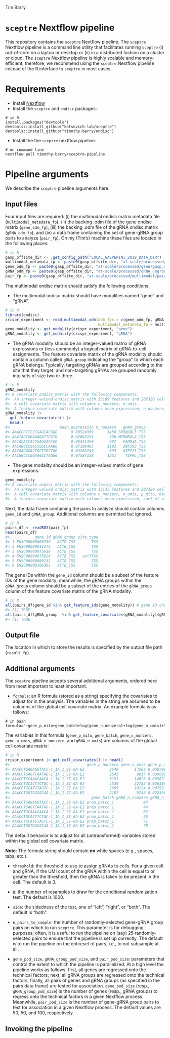 
Tim Barry

<!-- README.md is generated from README.Rmd. Please edit that file -->

# `sceptre` Nextflow pipeline

This repository contains the `sceptre` Nextflow pipeline. The `sceptre`
Nextflow pipeline is a command line utility that facilitates running
`sceptre` (i) out-of-core on a laptop or desktop or (ii) in a
distributed fashion on a cluster or cloud. The `sceptre` Nextflow
pipeline is highly scalable and memory-efficient; therefore, we
recommend using the `sceptre` Nextflow pipeline instead of the R
interface to `sceptre` in most cases.

# Requirements

-   Install [Nextflow](https://www.nextflow.io/)
-   Install the `sceptre` and `ondisc` packages:

<!-- -->

    # in R
    install.packages("devtools")
    devtools::install_github("katsevich-lab/sceptre")
    devtools::install_github("timothy-barry/ondisc")

-   Install the the `sceptre` nextflow pipeline.

<!-- -->

    # on command line 
    nextflow pull timothy-barry/sceptre-pipeline

# Pipeline arguments

We describe the `sceptre` pipeline arguments here.

## Input files

Four input files are required: (i) the multimodal ondisc matrix metadata
file (`multimodal_metadata_fp`), (ii) the backing .odm file of the gene
ondisc matrix (`gene_odm_fp`), (iii) the backing .odm file of the gRNA
ondisc matrix (`gRNA_odm_fp`), and (iv) a data frame containing the set
of gene-gRNA group pairs to analyze (`pair_fp`). On my (Tim’s) machine
these files are located in the following places:

``` r
# in R
gasp_offsite_dir <- .get_config_path("LOCAL_GASPERINI_2019_DATA_DIR")
multimodal_metadata_fp <- paste0(gasp_offsite_dir, "at-scale/processed/multimodal/multimodal_metadata.rds")
gene_odm_fp <- paste0(gasp_offsite_dir, "at-scale/processed/gene/gasp_scale_gene_expressions.odm")
gRNA_odm_fp <- paste0(gasp_offsite_dir, "at-scale/processed/gRNA_ungrouped/gasp_scale_gRNA_counts_ungrouped.odm")
pair_fp <- paste0(gasp_offsite_dir, "at-scale/processed/multimodal/pairs.rds")
```

The multimodal ondisc matrix should satisfy the following conditions.

-   The multimodal ondisc matrix should have modalities named “gene” and
    “gRNA”.

``` r
# in R
library(ondisc)
crispr_experiment <- read_multimodal_odm(odm_fps = c(gene_odm_fp, gRNA_odm_fp),
                                         multimodal_metadata_fp = multimodal_metadata_fp)
gene_modality <- get_modality(crispr_experiment, "gene")
gRNA_modality <- get_modality(crispr_experiment, "gRNA")
```

-   The gRNA modality should be an integer-valued matrix of gRNA
    expressions or (less commonly) a logical matrix of gRNA-to-cell
    assignments. The feature covariate matrix of the gRNA modality
    should contain a column called `gRNA_group` indicating the “group”
    to which each gRNA belongs. Typically, targeting gRNAs are grouped
    according to the site that they target, and non-targeting gRNAs are
    grouped randomly into sets of size two or three.

``` r
# in R
gRNA_modality
#> A covariate_ondisc_matrix with the following components:
#>  An integer-valued ondisc_matrix with 13189 features and 207320 cells.
#>  A cell covariate matrix with columns n_nonzero, n_umis.
#>  A feature covariate matrix with columns mean_expression, n_nonzero, gRNA_group.
gRNA_modality |>
  get_feature_covariates() |>
  head()
#>                      mean_expression n_nonzero   gRNA_group
#> AAACCGCTCCCGAGCACGGG      0.08524339      1450 SH3BGRL3_TSS
#> AAATAGTGGGAAGATTCGTG      0.02863151       556 MTRNR2L8_TSS
#> AACACACCACGGAGGAGTGG      0.06421350       987   FAM83A_TSS
#> AACAGCCCGGCCGGCCAAGG      0.07196465      1192   ZNF593_TSS
#> AACGAGAGACTGCTTGCTGG      0.03283749       693   ATPIF1_TSS
#> AACGGCTCGGAAGCCTAGGG      0.07587158      1251    TIPRL_TSS
```

-   The gene modality should be an integer-valued matrix of gene
    expressions.

``` r
gene_modality
#> A covariate_ondisc_matrix with the following components:
#>  An integer-valued ondisc_matrix with 13135 features and 207320 cells.
#>  A cell covariate matrix with columns n_nonzero, n_umis, p_mito, batch.
#>  A feature covariate matrix with columns mean_expression, coef_of_variation, n_nonzero.
```

Next, the data frame containing the pairs to analyze should contain
columns `gene_id` and `gRNA_group`. Additional columns are permitted but
ignored.

``` r
# in R
pairs_df <- readRDS(pair_fp)
head(pairs_df)
#>           gene_id gRNA_group site_type
#> 1 ENSG00000008256   ACTB_TSS       TSS
#> 2 ENSG00000011275   ACTB_TSS       TSS
#> 3 ENSG00000075618   ACTB_TSS       TSS
#> 4 ENSG00000075624   ACTB_TSS   selfTSS
#> 5 ENSG00000086232   ACTB_TSS       TSS
#> 6 ENSG00000106305   ACTB_TSS       TSS
```

The gene IDs within the `gene_id` column should be a subset of the
feature IDs of the gene modality; meanwhile, the gRNA groups within the
`gRNA_group` column should be a subset of the entries of the
`gRNA_group` column of the feature covariate matrix of the gRNA
modality.

``` r
# in R
all(pairs_df$gene_id %in% get_feature_ids(gene_modality)) # gene ID check
#> [1] TRUE
all(pairs_df$gRNA_group  %in% get_feature_covariates(gRNA_modality)$gRNA_group) # gRNA group check
#> [1] TRUE
```

## Output file

The location in which to store the results is specified by the output
file path (`result_fp`).

## Additional arguments

The `sceptre` pipeline accepts several additional arguments, ordered
here from most important to least important.

-   `formula`: an R formula (stored as a string) specifying the
    covariates to adjust for in the analysis. The variables in the
    string are assumed to be columns of the global cell covariate
    matrix. An example formula is as follows:

<!-- -->

    # in bash
    formula="~gene_p_mito+gene_batch+log(gene_n_nonzero)+log(gene_n_umis)+log(gRNA_n_nonzero)+log(gRNA_n_umis)"

The variables in this formula (`gene_p_mito`, `gene_batch`,
`gene_n_nonzero`, `gene_n_umis`, `gRNA_n_nonzero`, and `gRNA_n_umis`)
are columns of the global cell covariate matrix:

``` r
# in R
crispr_experiment |> get_cell_covariates() |> head() 
#>                                  gene_n_nonzero gene_n_umis gene_p_mito
#> AAACCTGAGAGGTACC-1_1A_1_SI-GA-E2           3549       17566 0.058786706
#> AAACCTGAGTCAATAG-1_1A_1_SI-GA-E2           2543        8917 0.036086518
#> AAACCTGCAAACAACA-1_1A_1_SI-GA-E2           3191       14626 0.069823051
#> AAACCTGCACTTCTGC-1_1A_1_SI-GA-E2           4539       22783 0.026186508
#> AAACCTGCATGTAGTC-1_1A_1_SI-GA-E2           2605       10124 0.007991318
#> AAACCTGGTAGCGCAA-1_1A_1_SI-GA-E2           2187        9743 0.022356681
#>                                    gene_batch gRNA_n_nonzero gRNA_n_umis
#> AAACCTGAGAGGTACC-1_1A_1_SI-GA-E2 prep_batch_1             84         994
#> AAACCTGAGTCAATAG-1_1A_1_SI-GA-E2 prep_batch_1             44         347
#> AAACCTGCAAACAACA-1_1A_1_SI-GA-E2 prep_batch_1             82         930
#> AAACCTGCACTTCTGC-1_1A_1_SI-GA-E2 prep_batch_1             56         579
#> AAACCTGCATGTAGTC-1_1A_1_SI-GA-E2 prep_batch_1             71        1098
#> AAACCTGGTAGCGCAA-1_1A_1_SI-GA-E2 prep_batch_1             79        1276
```

The default behavior is to adjust for all (untransformed) variables
stored within the global cell covariate matrix.

**Note**: The formula string should contain **no** white spaces (e.g.,
spaces, tabs, etc.).

-   `threshold`: the threshold to use to assign gRNAs to cells. For a
    given cell and gRNA, if the UMI count of the gRNA within the cell is
    equal to or greater than the threshold, then the gRNA is taken to be
    present in the cell. The default is 3.

-   `B`: the number of resamples to draw for the conditional
    randomization test. The default is 1000.

-   `side`: the sidedness of the test, one of “left”, “right”, or
    “both”. The default is “both”.

-   `n_pairs_to_sample`: the number of randomly-selected gene-gRNA group
    pairs on which to run `sceptre`. This parameter is for debugging
    purposes; often, it is useful to run the pipeline on (say) 25
    randomly-selected pairs to ensure that the pipeline is set up
    correctly. The default is to run the pipeline on the entireset of
    pairs, i.e., to not subsample at all.

-   `gene_pod_size`, `gRNA_group_pod_size`, and `pair_pod_size`:
    parameters that control the extent to which the pipeline is
    parallelized. At a high level the pipeline works as follows: first,
    all genes are regressed onto the technical factors; next, all gRNA
    groups are regressed onto the technical factors; finally, all pairs
    of genes and gRNA groups (as specified in the pairs data frame) are
    tested for association. `gene_pod_size` (resp.,
    `gRNA_group_pod_size`) is the number of genes (resp., gRNA groups)
    to regress onto the technical factors in a given Nextflow process.
    Meanwhile, `pair_pod_size` is the number of gene-gRNA group pairs to
    test for association in a given Nextflow process. The default values
    are 50, 50, and 100, respectively.

## Invoking the pipeline
